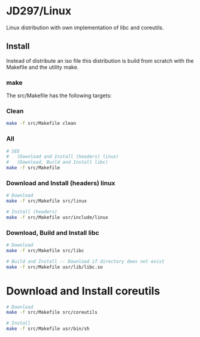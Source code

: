 # JD297/Linux

Linux distribution with own implementation of libc and coreutils.

## Install

Instead of distribute an iso file this distribution is build from scratch with the Makefile and the utility make.

### make

The src/Makefile has the following targets:

### Clean

```sh
make -f src/Makefile clean
```

### All

```sh
# SEE
#	(Download and Install (headers) linux)
#	(Download, Build and Install libc)
make -f src/Makefile
```

### Download and Install (headers) linux

```sh
# Download
make -f src/Makefile src/linux

# Install (headers)
make -f src/Makefile usr/include/linux
```

### Download, Build and Install libc

```sh
# Download
make -f src/Makefile src/libc

# Build and Install -- Download if directory does not exist
make -f src/Makefile usr/lib/libc.so
```

# Download and Install coreutils

```sh
# Download
make -f src/Makefile src/coreutils

# Install
make -f src/Makefile usr/bin/sh
```
